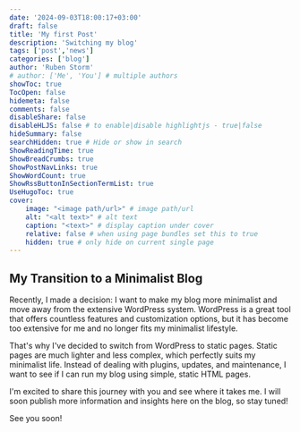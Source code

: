 ```yaml
---
date: '2024-09-03T18:00:17+03:00'
draft: false
title: 'My first Post'
description: 'Switching my blog'
tags: ['post','news']
categories: ['blog']
author: 'Ruben Storm'
# author: ['Me', 'You'] # multiple authors
showToc: true
TocOpen: false
hidemeta: false
comments: false
disableShare: false
disableHLJS: false # to enable|disable highlightjs - true|false
hideSummary: false
searchHidden: true # Hide or show in search
ShowReadingTime: true
ShowBreadCrumbs: true
ShowPostNavLinks: true
ShowWordCount: true
ShowRssButtonInSectionTermList: true
UseHugoToc: true
cover:
    image: "<image path/url>" # image path/url
    alt: "<alt text>" # alt text
    caption: "<text>" # display caption under cover
    relative: false # when using page bundles set this to true
    hidden: true # only hide on current single page
---
```


## My Transition to a Minimalist Blog

Recently, I made a decision: I want to make my blog more minimalist and move away from the extensive WordPress system. WordPress is a great tool that offers countless features and customization options, but it has become too extensive for me and no longer fits my minimalist lifestyle.

That's why I've decided to switch from WordPress to static pages. Static pages are much lighter and less complex, which perfectly suits my minimalist life. Instead of dealing with plugins, updates, and maintenance, I want to see if I can run my blog using simple, static HTML pages.

I'm excited to share this journey with you and see where it takes me. I will soon publish more information and insights here on the blog, so stay tuned!

See you soon!
